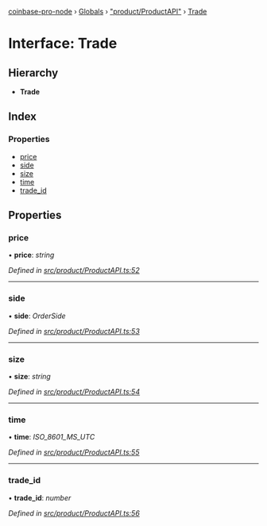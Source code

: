 [coinbase-pro-node](../README.md) › [Globals](../globals.md) › ["product/ProductAPI"](../modules/_product_productapi_.md) › [Trade](_product_productapi_.trade.md)

# Interface: Trade

## Hierarchy

- **Trade**

## Index

### Properties

- [price](_product_productapi_.trade.md#price)
- [side](_product_productapi_.trade.md#side)
- [size](_product_productapi_.trade.md#size)
- [time](_product_productapi_.trade.md#time)
- [trade_id](_product_productapi_.trade.md#trade_id)

## Properties

### price

• **price**: _string_

_Defined in [src/product/ProductAPI.ts:52](https://github.com/bennyn/coinbase-pro-node/blob/7d89521/src/product/ProductAPI.ts#L52)_

---

### side

• **side**: _OrderSide_

_Defined in [src/product/ProductAPI.ts:53](https://github.com/bennyn/coinbase-pro-node/blob/7d89521/src/product/ProductAPI.ts#L53)_

---

### size

• **size**: _string_

_Defined in [src/product/ProductAPI.ts:54](https://github.com/bennyn/coinbase-pro-node/blob/7d89521/src/product/ProductAPI.ts#L54)_

---

### time

• **time**: _ISO_8601_MS_UTC_

_Defined in [src/product/ProductAPI.ts:55](https://github.com/bennyn/coinbase-pro-node/blob/7d89521/src/product/ProductAPI.ts#L55)_

---

### trade_id

• **trade_id**: _number_

_Defined in [src/product/ProductAPI.ts:56](https://github.com/bennyn/coinbase-pro-node/blob/7d89521/src/product/ProductAPI.ts#L56)_
